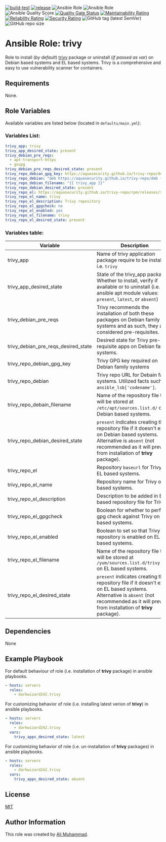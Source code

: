 [![build-test](https://github.com/darkwizard242/ansible-role-trivy/workflows/build-and-test/badge.svg?branch=master)](https://github.com/darkwizard242/ansible-role-trivy/actions?query=workflow%3Abuild-and-test) [![release](https://github.com/darkwizard242/ansible-role-trivy/workflows/release/badge.svg)](https://github.com/darkwizard242/ansible-role-trivy/actions?query=workflow%3Arelease) ![Ansible Role](https://img.shields.io/ansible/role/47706?color=dark%20green%20) ![Ansible Role](https://img.shields.io/ansible/role/d/47706?label=role%20downloads) ![Ansible Quality Score](https://img.shields.io/ansible/quality/47706?label=ansible%20quality%20score) [![Quality Gate Status](https://sonarcloud.io/api/project_badges/measure?project=ansible-role-trivy&metric=alert_status)](https://sonarcloud.io/dashboard?id=ansible-role-trivy) [![Maintainability Rating](https://sonarcloud.io/api/project_badges/measure?project=ansible-role-trivy&metric=sqale_rating)](https://sonarcloud.io/dashboard?id=ansible-role-trivy) [![Reliability Rating](https://sonarcloud.io/api/project_badges/measure?project=ansible-role-trivy&metric=reliability_rating)](https://sonarcloud.io/dashboard?id=ansible-role-trivy) [![Security Rating](https://sonarcloud.io/api/project_badges/measure?project=ansible-role-trivy&metric=security_rating)](https://sonarcloud.io/dashboard?id=ansible-role-trivy) ![GitHub tag (latest SemVer)](https://img.shields.io/github/tag/darkwizard242/ansible-role-trivy?label=release) ![GitHub repo size](https://img.shields.io/github/repo-size/darkwizard242/ansible-role-trivy?color=orange&style=flat-square)

# Ansible Role: trivy

Role to install (_by default_) [trivy](https://github.com/aquasecurity/trivy) package or uninstall (_if passed as var_) on Debian based systems and EL based systems. Trivy is a comprehensive and easy to use vulnerability scanner for containers.

## Requirements

None.

## Role Variables

Available variables are listed below (located in `defaults/main.yml`):

### Variables List:

```yaml
trivy_app: trivy
trivy_app_desired_state: present
trivy_debian_pre_reqs:
  - apt-transport-https
  - gnupg
trivy_debian_pre_reqs_desired_state: present
trivy_repo_debian_gpg_key: https://aquasecurity.github.io/trivy-repo/deb/public.key
trivy_repo_debian: "deb https://aquasecurity.github.io/trivy-repo/deb {{ ansible_lsb['codename'] }} main"
trivy_repo_debian_filename: "{{ trivy_app }}"
trivy_repo_debian_desired_state: present
trivy_repo_el: https://aquasecurity.github.io/trivy-repo/rpm/releases/$releasever/$basearch/
trivy_repo_el_name: trivy
trivy_repo_el_description: Trivy repository
trivy_repo_el_gpgcheck: no
trivy_repo_el_enabled: yes
trivy_repo_el_filename: trivy
trivy_repo_el_desired_state: present
```

### Variables table:

Variable                            | Description
----------------------------------- | --------------------------------------------------------------------------------------------------------------------------------------------------------------------------------------------------
trivy_app                           | Name of trivy application package require to be installed i.e. `trivy`
trivy_app_desired_state             | State of the trivy_app package. Whether to install, verify if available or to uninstall (i.e. ansible apt module values: `present`, `latest`, or `absent`)
trivy_debian_pre_reqs               | Trivy recommends the installation of both these packages on Debian family systems and as such, they are considered pre-requisites.
trivy_debian_pre_reqs_desired_state | Desired state for Trivy pre-requisite apps on Debian family systems.
trivy_repo_debian_gpg_key           | Trivy GPG key required on Debian family systems
trivy_repo_debian                   | Trivy repo URL for Debain family systems. Utilized facts such as `ansible_lsb['codename']`.
trivy_repo_debain_filename          | Name of the repository file that will be stored at `/etc/apt/sources.list.d/` on Debian based systems.
trivy_repo_debian_desired_state     | `present` indicates creating the repository file if it doesn't exist on Debian based systems. Alternative is `absent` (not recommended as it will prevent from installation of **trivy** package).
trivy_repo_el                       | Repository `baseurl` for Trivy on EL based systems.
trivy_repo_el_name                  | Repository name for Trivy on EL based systems.
trivy_repo_el_description           | Description to be added in EL based repository file for Trivy.
trivy_repo_el_gpgcheck              | Boolean for whether to perform gpg check against Trivy on EL based systems.
trivy_repo_el_enabled               | Boolean to set so that Trivy repository is enabled on EL based systems.
trivy_repo_el_filename              | Name of the repository file that will be stored at `/yum/sources.list.d/trivy.repo` on EL based systems.
trivy_repo_el_desired_state         | `present` indicates creating the repository file if it doesn't exist on EL based systems. Alternative is `absent` (not recommended as it will prevent from installation of **trivy** package).

## Dependencies

None

## Example Playbook

For default behaviour of role (i.e. installation of **trivy** package) in ansible playbooks.

```yaml
- hosts: servers
  roles:
    - darkwizard242.trivy
```

For customizing behavior of role (i.e. installing latest verion of **trivy**) in ansible playbooks.

```yaml
- hosts: servers
  roles:
    - darkwizard242.trivy
  vars:
    trivy_apps_desired_state: latest
```

For customizing behavior of role (i.e. un-installation of **trivy** packages) in ansible playbooks.

```yaml
- hosts: servers
  roles:
    - darkwizard242.trivy
  vars:
    trivy_apps_desired_state: absent
```

## License

[MIT](https://github.com/darkwizard242/ansible-role-trivy/blob/master/LICENSE)

## Author Information

This role was created by [Ali Muhammad](https://www.alimuhammad.dev/).
